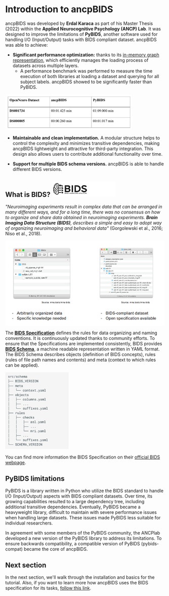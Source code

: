 # Introduction to ancpBIDS

ancpBIDS was developed by **Erdal Karaca** as part of his Master Thesis (2022) within the **Applied Neurocognitive Psychology (ANCP) Lab**. It was designed to improve the limitations of **PyBIDS**, another software used for handling I/O (Input/Output) tasks with BIDS compliant dataset. ancpBIDS was able to achieve:

* **Significant performance optimization:** thanks to its [in-memory graph representation](guide/inmemory.md), which efficiently manages the loading process of datasets across multiple layers.
  * A performance benchmark was performed to measure the time execution of both libraries at loading a dataset and querying for all subject labels. ancpBIDS showed to be significantly faster than PyBIDS.

<img src="../static/benchmark.PNG" alt="bids-benchmark" width="400px">



* **Maintainable and clean implementation.** A modular structure helps to control the complexity and minimizes transitive dependencies, making ancpBIDS lightweight and attractive for third-party integration. This design also allows users to contribute additional functionality over time.

* **Support for multiple BIDS schema versions.** ancpBIDS is able to handle different BIDS versions.

## What is BIDS? <img src="../static/bids.jpg" alt="bids-logo" width="200px">

*"Neuroimaging experiments result in complex data that can be arranged in many different ways, and for a long time, there was no consensus on how to organize and share data obtained in neuroimaging experiments. **Brain Imaging Data Structure (BIDS)**, describes a simple and easy to adopt way of organizing neuroimaging and behavioral data"* (Gorgolewski et al., 2016; Niso et al., 2018). 

<img src="../static/bids-order.jpg" alt="bids-order" width="600px" align="center">



The **[BIDS Specification](https://bids-specification.readthedocs.io/en/stable/)** defines the rules for data organizing and naming conventions. It is continuously updated thanks to community efforts. To ensure that the Specifications are implemented consistently, BIDS provides **[BIDS Schema](https://bids-specification.readthedocs.io/en/stable/appendices/schema.html)**, a machine readable representation written in YAML format. The BIDS Schema describes objects (definition of BIDS concepts), rules (rules of file path names and contents) and meta (context to which rules can be applied).

<img src="../static/bids-schema.png" alt="bids-schema" width="200px">



You can find more information the BIDS Specification on their [official BIDS webpage](https://bids.neuroimaging.io/).

## PyBIDS limitations
PyBIDS is a library written in Python who utilize the BIDS standard to handle I/O (Input/Output) aspects with BIDS compliant datasets. Over time, its growing capabilities resulted to a large dependency tree, including additional transitive dependencies. Eventually, PyBIDS became a heavyweight library, difficult to maintain with severe performance issues when handling large datasets. These issues made PyBIDS less suitable for individual researchers. 

In agreement with some members of the PyBIDS community, the ANCPlab developed a new version of the PyBIDS library to address its limitations. To ensure backwards compatibility, a compatible version of PyBIDS (pybids-compat) became the core of ancpBIDS.

## Next section
In the next section, we'll walk through the installation and basics for the tutorial.
Also, if you want to learn more how ancpBIDS uses the BIDS specification for its tasks, [follow this link](guide/inmemory.md).
